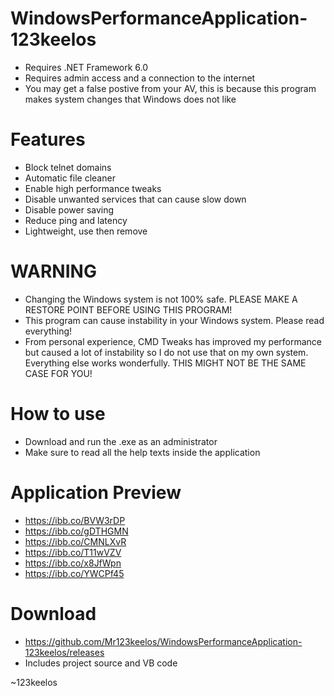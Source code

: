 # WindowsPerformanceApplication-123keelos
- Requires .NET Framework 6.0
- Requires admin access and a connection to the internet
- You may get a false postive from your AV, this is because this program makes system changes that Windows does not like

# Features
- Block telnet domains
- Automatic file cleaner
- Enable high performance tweaks
- Disable unwanted services that can cause slow down
- Disable power saving
- Reduce ping and latency
- Lightweight, use then remove

# WARNING
- Changing the Windows system is not 100% safe. PLEASE MAKE A RESTORE POINT BEFORE USING THIS PROGRAM!
- This program can cause instability in your Windows system. Please read everything!
- From personal experience, CMD Tweaks has improved my performance but caused a lot of instability so I do not use that on my own system. Everything else works wonderfully. THIS MIGHT NOT BE THE SAME CASE FOR YOU!

# How to use
- Download and run the .exe as an administrator
- Make sure to read all the help texts inside the application

# Application Preview
- https://ibb.co/BVW3rDP
- https://ibb.co/gDTHGMN
- https://ibb.co/CMNLXvR
- https://ibb.co/T11wVZV
- https://ibb.co/x8JfWpn
- https://ibb.co/YWCPf45

# Download
- https://github.com/Mr123keelos/WindowsPerformanceApplication-123keelos/releases
- Includes project source and VB code

~123keelos
